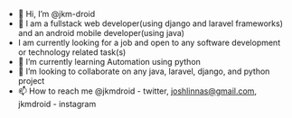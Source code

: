 - 👋 Hi, I’m @jkm-droid
- 👀 I am a fullstack web developer(using django and laravel frameworks) and an android mobile developer(using java)
- I am currently looking for a job and open to any software development or technology related task(s)
- 🌱 I’m currently learning Automation using python
- 💞️ I’m looking to collaborate on any java, laravel, django, and python project
- 📫 How to reach me @jkmdroid - twitter, joshlinnas@gmail.com, jkmdroid - instagram

<!---
jkm-droid/jkm-droid is a ✨ special ✨ repository because its `README.md` (this file) appears on your GitHub profile.
You can click the Preview link to take a look at your changes.
--->
